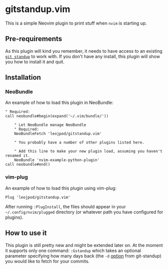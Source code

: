 # gitstandup.vim

This is a simple Neovim plugin to print stuff when `nvim` is starting up.

## Pre-requirements
As this plugin will kind you remember, it needs to have access to an existing [`git standup`](https://github.com/kamranahmedse/git-standup) to work with. If you don't have any install, this plugin will show you how to install it and quit.

## Installation

### NeoBundle

An example of how to load this plugin in NeoBundle:

```VimL
" Required:
call neobundle#begin(expand('~/.vim/bundle/'))

    " Let NeoBundle manage NeoBundle
    " Required:
    NeoBundleFetch 'leojpod/gitstandup.vim'

    " You probably have a number of other plugins listed here.

    " Add this line to make your new plugin load, assuming you haven't renamed it.
    NeoBundle 'nvim-example-python-plugin'
call neobundle#end()
```

### vim-plug

An example of how to load this plugin using vim-plug:

```VimL
Plug 'leojpod/gitstandup.vim'
```

After running `:PlugInstall`, the files should appear in your `~/.config/nvim/plugged` directory (or whatever path you have configured for plugins).


## How to use it
This plugin is still pretty new and might be extended later on.
At the moment it supports only one command: `:Gstandup` which takes an optional parameter specifying how many days back (the `-d` [option](https://github.com/kamranahmedse/git-standup#options) from git-standup) you would like to fetch for your commits.
